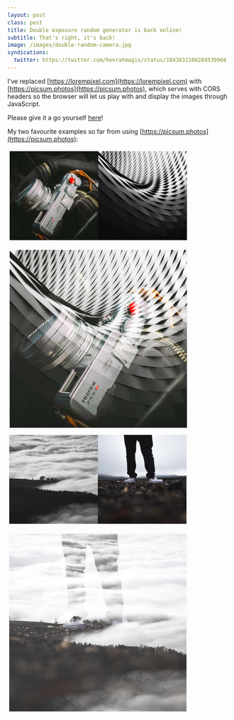 ```yaml
---
layout: post
class: post
title: Double exposure random generator is back online!
subtitle: That's right, it's back!
image: /images/double-random-camera.jpg
syndications:
  twitter: https://twitter.com/henrahmagix/status/1043831106284539904
---
```


I've replaced [https://lorempixel.com](https://lorempixel.com) with [https://picsum.photos](https://picsum.photos), which serves with CORS headers so the browser will let us play with and display the images through JavaScript.

Please give it a go yourself [here](/doubles/random)!

My two favourite examples so far from using [https://picsum.photos](https://picsum.photos):

![randomly generated double exposure of a camera and architectural photo](/images/double-random-camera.jpg)
![randomly generated double exposure of clouds over a hill and someone's legs](/images/double-random-landscape-legs.jpg)
